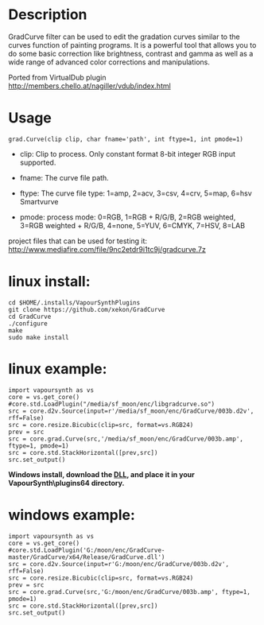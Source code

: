 Description
===========

GradCurve filter can be used to edit the gradation curves similar to the curves function of painting programs. It is a powerful tool that allows you to do some basic correction like brightness, contrast and gamma as well as a wide range of advanced color corrections and manipulations.

Ported from VirtualDub plugin http://members.chello.at/nagiller/vdub/index.html


Usage
=====

    grad.Curve(clip clip, char fname='path', int ftype=1, int pmode=1)

* clip: Clip to process. Only constant format 8-bit integer RGB input supported.

* fname: The curve file path.

* ftype: The curve file type: 1=amp, 2=acv, 3=csv, 4=crv, 5=map, 6=hsv Smartvurve

* pmode: process mode: 0=RGB, 1=RGB + R/G/B, 2=RGB weighted, 3=RGB weighted + R/G/B, 4=none, 5=YUV, 6=CMYK, 7=HSV, 8=LAB

project files that can be used for testing it: http://www.mediafire.com/file/9nc2etdr9i1tc9j/gradcurve.7z

linux install:
=====

	cd $HOME/.installs/VapourSynthPlugins
	git clone https://github.com/xekon/GradCurve
	cd GradCurve
	./configure
	make
	sudo make install

linux example:
=====

	import vapoursynth as vs
	core = vs.get_core()
	#core.std.LoadPlugin("/media/sf_moon/enc/libgradcurve.so")
	src = core.d2v.Source(input=r'/media/sf_moon/enc/GradCurve/003b.d2v', rff=False)
	src = core.resize.Bicubic(clip=src, format=vs.RGB24)
	prev = src
	src = core.grad.Curve(src,'/media/sf_moon/enc/GradCurve/003b.amp', ftype=1, pmode=1)
	src = core.std.StackHorizontal([prev,src])
	src.set_output()
	
**Windows install, download the [DLL](GradCurve/x64/Release/GradCurve.dll), and place it in your VapourSynth\plugins64 directory.**
	
windows example:
=====

	import vapoursynth as vs
	core = vs.get_core()
	#core.std.LoadPlugin('G:/moon/enc/GradCurve-master/GradCurve/x64/Release/GradCurve.dll')
	src = core.d2v.Source(input=r'G:/moon/enc/GradCurve/003b.d2v', rff=False)
	src = core.resize.Bicubic(clip=src, format=vs.RGB24)
	prev = src
	src = core.grad.Curve(src,'G:/moon/enc/GradCurve/003b.amp', ftype=1, pmode=1)
	src = core.std.StackHorizontal([prev,src])
	src.set_output()